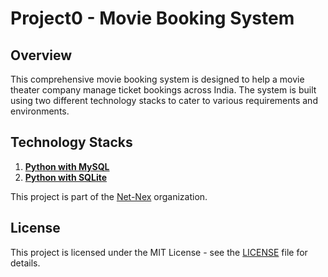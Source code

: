 # Project0 - Movie Booking System

## Overview
This comprehensive movie booking system is designed to help a movie theater company manage ticket bookings across India. The system is built using two different technology stacks to cater to various requirements and environments.

## Technology Stacks
1. [**Python with MySQL**](python-app)
2. [**Python with SQLite**](python-sql)

This project is part of the [Net-Nex](https://github.com/net-nex) organization.

## License
This project is licensed under the MIT License - see the [LICENSE](LICENSE) file for details.
